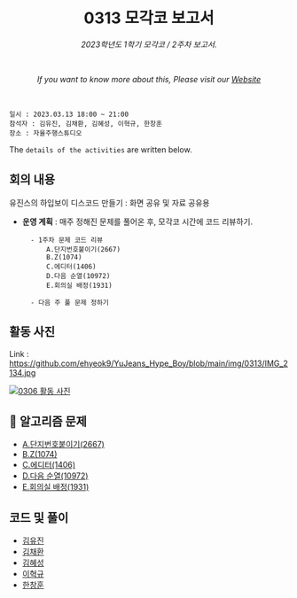 <h1 align="center">0313 모각코 보고서</h1>
<p align="center"><i>2023학년도 1학기 모각코 / 2주차 보고서.</i></p>
<br>
<p align="center"><i>If you want to know more about this, Please visit our <a href="https://github.com/ehyeok9/YuJeans_Hype_Boy">Website</a></i></p>
<br>

`일시 : 2023.03.13 18:00 ~ 21:00`  
`참석자 : 김유진, 김채환, 김혜성, 이혁규, 한창훈`  
`장소 : 자율주행스튜디오`

The `details of the activities` are written below.

## 회의 내용  
유진스의 하입보이 디스코드 만들기 :  화면 공유 및 자료 공유용

- **운영 계획** :  매주 정해진 문제를 풀어온 후, 모각코 시간에 코드 리뷰하기.  

        - 1주차 문제 코드 리뷰
            A.단지번호붙이기(2667)
            B.Z(1074)
            C.에디터(1406)
            D.다음 순열(10972)
            E.회의실 배정(1931)

        - 다음 주 풀 문제 정하기

## 활동 사진

Link : https://github.com/ehyeok9/YuJeans_Hype_Boy/blob/main/img/0313/IMG_2134.jpg

<a href="https://github.com/ehyeok9/YuJeans_Hype_Boy/blob/main/img/0313/IMG_2134.jpg"><img src="https://github.com/ehyeok9/YuJeans_Hype_Boy/blob/main/img/0313/IMG_2134.jpg" alt="0306 활동 사진" /></a>


## :pencil: 알고리즘 문제
- [A.단지번호붙이기(2667)](https://www.acmicpc.net/problem/2667)  
- [B.Z(1074)](https://www.acmicpc.net/problem/1074)  
- [C.에디터(1406)](https://www.acmicpc.net/problem/1406)  
- [D.다음 순열(10972)](https://www.acmicpc.net/problem/10972)  
- [E.회의실 배정(1931)](https://www.acmicpc.net/problem/1931)  


## 코드 및 풀이
- [김유진](https://github.com/ehyeok9/YuJeans_Hype_Boy/blob/main/report/0313/yujin.md) 
- [김채환](https://github.com/ehyeok9/YuJeans_Hype_Boy/blob/main/report/0313/bioyks.md) 
- [김혜성](https://github.com/ehyeok9/YuJeans_Hype_Boy/blob/main/report/0313/khs0316123.md) 
- [이혁규](https://github.com/ehyeok9/YuJeans_Hype_Boy/blob/main/report/0313/e_hyeok9.md) 
- [한창훈](https://github.com/ehyeok9/YuJeans_Hype_Boy/blob/main/report/0313/noye.md) 
